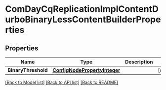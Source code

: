 # ComDayCqReplicationImplContentDurboBinaryLessContentBuilderProperties

## Properties
Name | Type | Description | Notes
------------ | ------------- | ------------- | -------------
**BinaryThreshold** | [**ConfigNodePropertyInteger**](configNodePropertyInteger.md) |  | [optional] 

[[Back to Model list]](../README.md#documentation-for-models) [[Back to API list]](../README.md#documentation-for-api-endpoints) [[Back to README]](../README.md)


